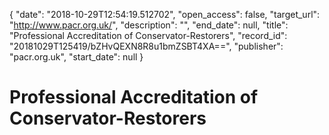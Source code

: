 {
  "date": "2018-10-29T12:54:19.512702", 
  "open_access": false, 
  "target_url": "http://www.pacr.org.uk/", 
  "description": "", 
  "end_date": null, 
  "title": "Professional Accreditation of Conservator-Restorers", 
  "record_id": "20181029T125419/bZHvQEXN8R8u1bmZSBT4XA==", 
  "publisher": "pacr.org.uk", 
  "start_date": null
}

# Professional Accreditation of Conservator-Restorers

